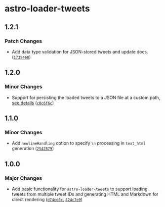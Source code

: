 # astro-loader-tweets

## 1.2.1

### Patch Changes

- Add data type validation for JSON-stored tweets and update docs. ([`1738468`](https://github.com/lin-stephanie/astro-loaders/commit/173846821efed372d5edea957c6fbac0b8c814ee))

## 1.2.0

### Minor Changes

- Support for persisting the loaded tweets to a JSON file at a custom path, [see details](https://github.com/lin-stephanie/astro-loaders/tree/main/packages/astro-loader-tweets#about-the-storage-configuration) ([`c0c6f6c`](https://github.com/lin-stephanie/astro-loaders/commit/c0c6f6cc569ba81da1d1e98dd9342fe953382939))

## 1.1.0

### Minor Changes

- Add `newlineHandling` option to specify `\n` processing in `text_html` generation ([`2542879`](https://github.com/lin-stephanie/astro-loaders/commit/2542879d4c27a4bfe6957b6288189116e6cd696a))

## 1.0.0

### Major Changes

- Add basic functionality for `astro-loader-tweets` to support loading tweets from multiple tweet IDs and generating HTML and Markdown for direct rendering ([`d74cd6c`](https://github.com/lin-stephanie/astro-loaders/commit/d74cd6cae34643942e7f1d52918495b3810c1e55), [`424c7e9`](https://github.com/lin-stephanie/astro-loaders/commit/424c7e92d5e15bb89a9c5377398144d4edf31a3c))
